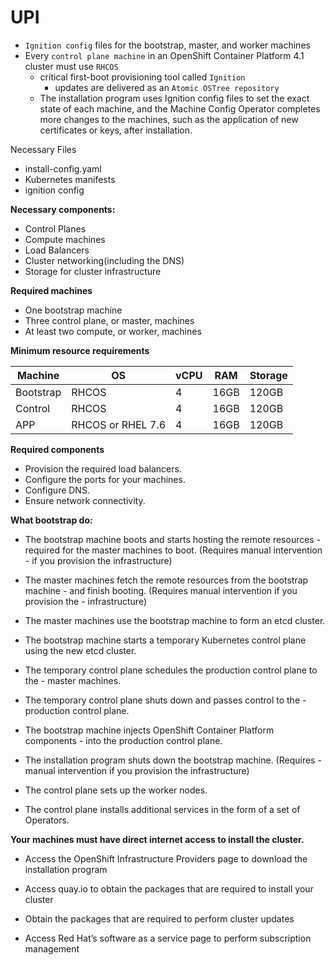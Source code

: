 # UPI

- `Ignition config` files for the bootstrap, master, and worker machines
- Every `control plane machine` in an OpenShift Container Platform 4.1 cluster must use `RHCOS`
  - critical first-boot provisioning tool called `Ignition`
    - updates are delivered as an `Atomic OSTree repository`
  - The installation program uses Ignition config files to set the exact state of each machine, and the Machine Config Operator completes more changes to the machines, such as the application of new certificates or keys, after installation.



Necessary Files
- install-config.yaml
- Kubernetes manifests
- ignition config
  
**Necessary components:**
- Control Planes
- Compute machines
- Load Balancers
- Cluster networking(including the DNS)
- Storage for cluster infrastructure

**Required machines**
- One bootstrap machine
- Three control plane, or master, machines
- At least two compute, or worker, machines

**Minimum resource requirements**

| Machine   | OS    | vCPU | RAM  | Storage |
| --------- | ----- | ---- | ---- | ------- |
| Bootstrap | RHCOS | 4    | 16GB | 120GB   |
| Control   | RHCOS | 4    | 16GB | 120GB   |
| APP       | RHCOS or RHEL 7.6 | 4    | 16GB | 120GB   |


**Required components**
- Provision the required load balancers.
- Configure the ports for your machines.
- Configure DNS.
- Ensure network connectivity.



**What bootstrap do:**
- The bootstrap machine boots and starts hosting the remote resources - required for the master machines to boot. (Requires manual intervention - if you provision the infrastructure)
 
- The master machines fetch the remote resources from the bootstrap machine - and finish booting. (Requires manual intervention if you provision the - infrastructure)
 
- The master machines use the bootstrap machine to form an etcd cluster.
 
- The bootstrap machine starts a temporary Kubernetes control plane using the new etcd cluster.
 
- The temporary control plane schedules the production control plane to the - master machines.
 
- The temporary control plane shuts down and passes control to the - production control plane.
 
- The bootstrap machine injects OpenShift Container Platform components - into the production control plane.
 
- The installation program shuts down the bootstrap machine. (Requires - manual intervention if you provision the infrastructure)
  
- The control plane sets up the worker nodes.
  
- The control plane installs additional services in the form of a set of Operators.
 
 
 **Your machines must have direct internet access to install the cluster.**

- Access the OpenShift Infrastructure Providers page to download the installation program

- Access quay.io to obtain the packages that are required to install your cluster

- Obtain the packages that are required to perform cluster updates

- Access Red Hat’s software as a service page to perform subscription management

